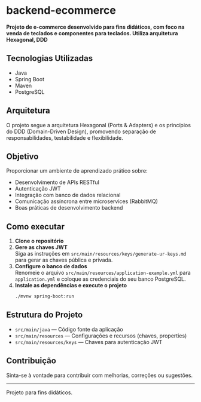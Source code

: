 # backend-ecommerce

**Projeto de e-commerce desenvolvido para fins didáticos, com foco na venda de teclados e componentes para teclados.
Utiliza arquitetura Hexagonal, DDD**

## Tecnologias Utilizadas

- Java
- Spring Boot
- Maven
- PostgreSQL

## Arquitetura

O projeto segue a arquitetura Hexagonal (Ports & Adapters) e os princípios do DDD (Domain-Driven Design), promovendo
separação de responsabilidades, testabilidade e flexibilidade.

## Objetivo

Proporcionar um ambiente de aprendizado prático sobre:

- Desenvolvimento de APIs RESTful
- Autenticação JWT
- Integração com banco de dados relacional
- Comunicação assíncrona entre microservices (RabbitMQ)
- Boas práticas de desenvolvimento backend

## Como executar

1. **Clone o repositório**
2. **Gere as chaves JWT**  
   Siga as instruções em `src/main/resources/keys/generate-ur-keys.md` para gerar as chaves pública e privada.
3. **Configure o banco de dados**  
   Renomeie o arquivo `src/main/resources/application-example.yml` para `application.yml` e coloque as
   credenciais do seu banco PostgreSQL.
5. **Instale as dependências e execute o projeto**
   ```bash
   ./mvnw spring-boot:run
   ```

## Estrutura do Projeto

- `src/main/java` — Código fonte da aplicação
- `src/main/resources` — Configurações e recursos (chaves, properties)
- `src/main/resources/keys` — Chaves para autenticação JWT

## Contribuição

Sinta-se à vontade para contribuir com melhorias, correções ou sugestões.

---

Projeto para fins didáticos.

```
